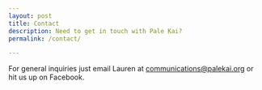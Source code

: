 ```yaml
---
layout: post
title: Contact
description: Need to get in touch with Pale Kai?
permalink: /contact/

---
```


For general inquiries just email Lauren at communications@palekai.org or hit us up on Facebook.


